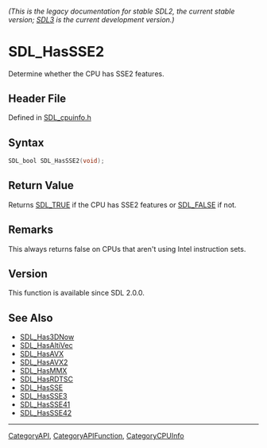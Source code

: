 ###### (This is the legacy documentation for stable SDL2, the current stable version; [SDL3](https://wiki.libsdl.org/SDL3/) is the current development version.)
# SDL_HasSSE2

Determine whether the CPU has SSE2 features.

## Header File

Defined in [SDL_cpuinfo.h](https://github.com/libsdl-org/SDL/blob/SDL2/include/SDL_cpuinfo.h)

## Syntax

```c
SDL_bool SDL_HasSSE2(void);

```

## Return Value

Returns [SDL_TRUE](SDL_TRUE) if the CPU has SSE2 features or
[SDL_FALSE](SDL_FALSE) if not.

## Remarks

This always returns false on CPUs that aren't using Intel instruction sets.

## Version

This function is available since SDL 2.0.0.

## See Also

- [SDL_Has3DNow](SDL_Has3DNow)
- [SDL_HasAltiVec](SDL_HasAltiVec)
- [SDL_HasAVX](SDL_HasAVX)
- [SDL_HasAVX2](SDL_HasAVX2)
- [SDL_HasMMX](SDL_HasMMX)
- [SDL_HasRDTSC](SDL_HasRDTSC)
- [SDL_HasSSE](SDL_HasSSE)
- [SDL_HasSSE3](SDL_HasSSE3)
- [SDL_HasSSE41](SDL_HasSSE41)
- [SDL_HasSSE42](SDL_HasSSE42)

----
[CategoryAPI](CategoryAPI), [CategoryAPIFunction](CategoryAPIFunction), [CategoryCPUInfo](CategoryCPUInfo)

